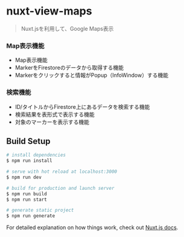 # nuxt-view-maps

> Nuxt.jsを利用して、Google Maps表示

### Map表示機能
+ Map表示機能
+ MarkerをFirestoreのデータから取得する機能
+ Markerをクリックすると情報がPopup（InfoWindow）する機能

### 検索機能
+ ID/タイトルからFirestore上にあるデータを検索する機能
+ 検索結果を表形式で表示する機能
+ 対象のマーカーを表示する機能

## Build Setup

``` bash
# install dependencies
$ npm run install

# serve with hot reload at localhost:3000
$ npm run dev

# build for production and launch server
$ npm run build
$ npm run start

# generate static project
$ npm run generate
```

For detailed explanation on how things work, check out [Nuxt.js docs](https://nuxtjs.org).
